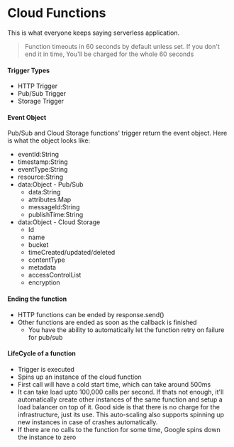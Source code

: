 # Cloud Functions

This is what everyone keeps saying serverless application.

> Function timeouts in 60 seconds by default unless set. If you don't end it in time, You'll be charged for the whole 60 seconds

#### Trigger Types

* HTTP Trigger
* Pub/Sub Trigger
* Storage Trigger

#### Event Object

Pub/Sub and Cloud Storage functions' trigger return the event object. Here is what the object looks like:

* eventId:String
* timestamp:String
* eventType:String
* resource:String
* data:Object - Pub/Sub
  * data:String
  * attributes:Map
  * messageId:String
  * publishTime:String
* data:Object - Cloud Storage
  * Id
  * name
  * bucket
  * timeCreated/updated/deleted
  * contentType
  * metadata
  * accessControlList
  * encryption

#### Ending the function

* HTTP functions can be ended by response.send\(\)
* Other functions are ended as soon as the callback is finished
  * You have the ability to automatically let the function retry on failure for pub/sub

#### LifeCycle of a function

* Trigger is executed
* Spins up an instance of the cloud function
* First call will have a cold start time, which can take around 500ms
* It can take load upto 100,000 calls per second. If thats not enough, it'll automatically create other instances of the same function and setup a load balancer on top of it. Good side is that there is no charge for the infrastructure, just its use. This auto-scaling also supports spinning up new instances in case of crashes automatically.
* If there are no calls to the function for some time, Google spins down the instance to zero



